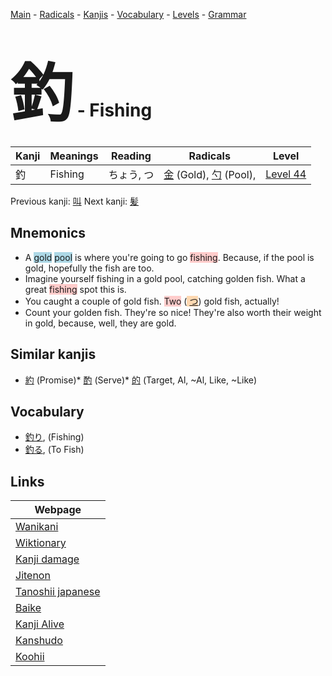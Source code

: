 <style> bigfont {font-size: 100px}</style>
[Main](../README.md) -
[Radicals](../radicals.md) -
[Kanjis](../kanjis.md) -
[Vocabulary](../vocabulary.md) -
[Levels](../levels.md) -
[Grammar](../grammar.md)
# <bigfont> 釣</bigfont> - Fishing 

| Kanji | Meanings | Reading | Radicals | Level |
| --- | --- | --- | --- | --- |
| 釣 | Fishing | ちょう, つ | [金](../radicals/金.md) (Gold), [勺](../radicals/勺.md) (Pool),  | [Level 44](../levels/wk_level44.md) |

Previous kanji: [叫](叫.md) Next kanji: [髪](髪.md) 

## Mnemonics
 * A <span style="background-color:#ADD8E6"> gold</span> <span style="background-color:#ADD8E6"> pool</span> is where you're going to go <span style="background-color:#ffcccb"> fishing</span>. Because, if the pool is gold, hopefully the fish are too.
* Imagine yourself fishing in a gold pool, catching golden fish. What a great <span style="background-color:#ffcccb"> fishing</span> spot this is.
* You caught a couple of gold fish. <span style="background-color:#ffcccb"> Two</span> (<span style="background-color:#fed8b1"> [つ](https://jisho.org/search/つ)</span>) gold fish, actually!
* Count your golden fish. They're so nice! They're also worth their weight in gold, because, well, they are gold.


## Similar kanjis
 * [約](約.md) (Promise)* [酌](酌.md) (Serve)* [的](的.md) (Target, Al, ~Al, Like, ~Like)


## Vocabulary
 * [釣り](../vocabulary/釣.md), (Fishing)
* [釣る](../vocabulary/釣.md), (To Fish)



## Links 

| Webpage |
| --- |
| [Wanikani          ](https://www.wanikani.com/kanji/釣) |
| [Wiktionary        ](https://en.wiktionary.org/wiki/釣) |
| [Kanji damage      ](http://www.kanjidamage.com/kanji/search?utf8=✓&q=釣) |
| [Jitenon           ](https://jitenon.com/kanji/釣) |
| [Tanoshii japanese ](https://www.tanoshiijapanese.com/dictionary/kanji.cfm?k=釣) |
| [Baike             ](https://baike.baidu.com/item/釣) |
| [Kanji Alive       ](https://app.kanjialive.com/釣) |
| [Kanshudo          ](https://www.kanshudo.com/searchmn?q=釣) |
| [Koohii            ](https://kanji.koohii.com/study/kanji/釣) |
